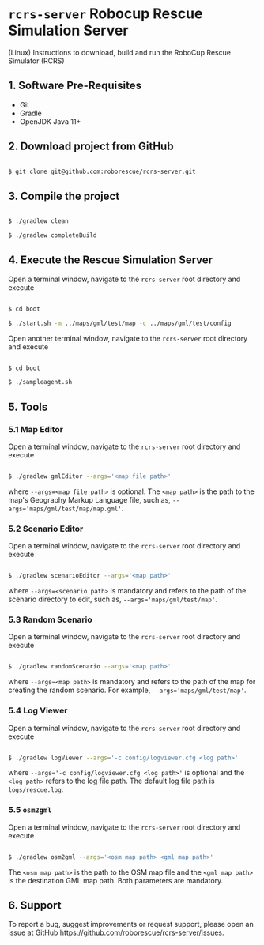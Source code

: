 # `rcrs-server` Robocup Rescue Simulation Server

(Linux) Instructions to download, build and run the RoboCup Rescue Simulator (RCRS)

## 1. Software Pre-Requisites

- Git
- Gradle
- OpenJDK Java 11+

## 2. Download project from GitHub

```bash

$ git clone git@github.com:roborescue/rcrs-server.git
```

## 3. Compile the project

```bash

$ ./gradlew clean

$ ./gradlew completeBuild
```

## 4. Execute the Rescue Simulation Server

Open a terminal window, navigate to the ```rcrs-server``` root directory and execute

```bash

$ cd boot

$ ./start.sh -m ../maps/gml/test/map -c ../maps/gml/test/config
```

Open another terminal window, navigate to the ```rcrs-server``` root directory and execute

```bash

$ cd boot

$ ./sampleagent.sh
```

## 5. Tools

### 5.1 Map Editor

Open a terminal window, navigate to the ```rcrs-server``` root directory and execute

```bash

$ ./gradlew gmlEditor --args='<map file path>'
```
where ```--args=<map file path>``` is optional. The ```<map path>``` is the path to the map's Geography Markup Language file, such as, ```--args='maps/gml/test/map/map.gml'```.

### 5.2 Scenario Editor

Open a terminal window, navigate to the ```rcrs-server``` root directory and execute

```bash

$ ./gradlew scenarioEditor --args='<map path>'
```
where ```--args=<scenario path>``` is mandatory and refers to the path of the scenario directory to edit, such as, ```--args='maps/gml/test/map'```.

### 5.3 Random Scenario

Open a terminal window, navigate to the ```rcrs-server``` root directory and execute

```bash

$ ./gradlew randomScenario --args='<map path>'
```
where ```--args=<map path>``` is mandatory and refers to the path of the map for creating the random scenario. For example, ```--args='maps/gml/test/map'```.

### 5.4 Log Viewer

Open a terminal window, navigate to the ```rcrs-server``` root directory and execute

```bash

$ ./gradlew logViewer --args='-c config/logviewer.cfg <log path>'
```
where ```--args='-c config/logviewer.cfg <log path>'``` is optional and the ```<log path>``` refers to the log file path. The default log file path is ```logs/rescue.log```.

### 5.5 `osm2gml`

Open a terminal window, navigate to the ```rcrs-server``` root directory and execute

```bash

$ ./gradlew osm2gml --args='<osm map path> <gml map path>'
```
The ```<osm map path>``` is the path to the OSM map file and the ```<gml map path>``` is the destination GML map path. Both parameters are mandatory.

## 6. Support

To report a bug, suggest improvements or request support, please open an issue at GitHub <https://github.com/roborescue/rcrs-server/issues>.
